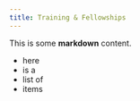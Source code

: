 ```yaml
---
title: Training & Fellowships
---
```


This is some **markdown** content.

* here
* is a 
* list of
* items